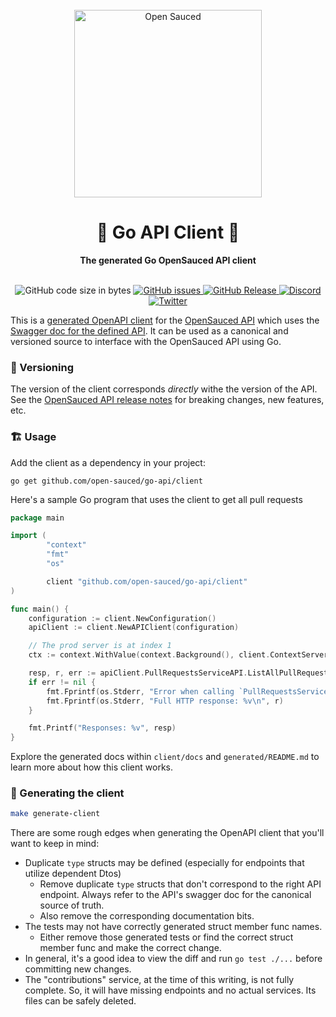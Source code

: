 <div align="center">
  <br>
  <img alt="Open Sauced" src="https://i.ibb.co/7jPXt0Z/logo1-92f1a87f.png" width="300px">
  <h1>🍕 Go API Client 🍕</h1>
  <strong>The generated Go OpenSauced API client</strong>
  <br>
</div>
<br>
<p align="center">
  <img src="https://img.shields.io/github/languages/code-size/open-sauced/go-api" alt="GitHub code size in bytes">
  <a href="https://github.com/open-sauced/go-api/issues">
    <img src="https://img.shields.io/github/issues/open-sauced/go-api" alt="GitHub issues">
  </a>
  <a href="https://github.com/open-sauced/go-api/releases">
    <img src="https://img.shields.io/github/v/release/open-sauced/go-api.svg?style=flat" alt="GitHub Release">
  </a>
  <a href="https://discord.gg/U2peSNf23P">
    <img src="https://img.shields.io/discord/714698561081704529.svg?label=&logo=discord&logoColor=ffffff&color=7389D8&labelColor=6A7EC2" alt="Discord">
  </a>
  <a href="https://twitter.com/saucedopen">
    <img src="https://img.shields.io/twitter/follow/saucedopen?label=Follow&style=social" alt="Twitter">
  </a>
</p>

This is a [generated OpenAPI client](https://openapi-generator.tech/)
for the [OpenSauced API](https://github.com/open-sauced/api)
which uses the [Swagger doc for the defined API](https://github.com/open-sauced/api/blob/beta/swagger.yaml).
It can be used as a canonical and versioned source to interface with the OpenSauced API using Go.

### 🔧 Versioning

The version of the client corresponds _directly_ withe the version of the API.
See the [OpenSauced API release notes](https://github.com/open-sauced/api/releases) for breaking changes, new features, etc.

### 🏗️ Usage

Add the client as a dependency in your project:

```
go get github.com/open-sauced/go-api/client
```

Here's a sample Go program that uses the client to get all pull requests

```go
package main

import (
        "context"
        "fmt"
        "os"

        client "github.com/open-sauced/go-api/client"
)

func main() {
    configuration := client.NewConfiguration()
    apiClient := client.NewAPIClient(configuration)

    // The prod server is at index 1
    ctx := context.WithValue(context.Background(), client.ContextServerIndex, 1)

    resp, r, err := apiClient.PullRequestsServiceAPI.ListAllPullRequests(ctx).Execute()
    if err != nil {
        fmt.Fprintf(os.Stderr, "Error when calling `PullRequestsServiceAPI.ListAllPullRequests``: %v\n", err)
        fmt.Fprintf(os.Stderr, "Full HTTP response: %v\n", r)
    }

    fmt.Printf("Responses: %v", resp)
}
```

Explore the generated docs within `client/docs` and `generated/README.md` to learn more about how this client works.

### 🚜 Generating the client

```bash
make generate-client
```

There are some rough edges when generating the OpenAPI client that you'll want to keep in mind:

- Duplicate `type` structs may be defined (especially for endpoints that utilize dependent Dtos)
  - Remove duplicate `type` structs that don't correspond to the right API endpoint.
    Always refer to the API's swagger doc for the canonical source of truth.
  - Also remove the corresponding documentation bits.
- The tests may not have correctly generated struct member func names.
  - Either remove those generated tests or find the correct struct member func and make the correct change.
- In general, it's a good idea to view the diff and run `go test ./...` before committing new changes.
- The "contributions" service, at the time of this writing, is not fully complete.
  So, it will have missing endpoints and no actual services. Its files can be safely deleted.
